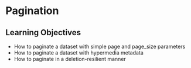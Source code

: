 # Pagination

## Learning Objectives
* How to paginate a dataset with simple page and page_size parameters
* How to paginate a dataset with hypermedia metadata
* How to paginate in a deletion-resilient manner

